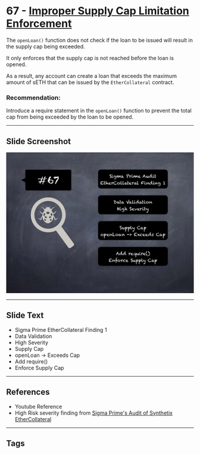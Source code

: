 
# 67 - [Improper Supply Cap Limitation Enforcement](./Improper%20Supply%20Cap%20Limitation%20Enforcement.md)

The `openLoan()` function does not check if the loan to be issued will result in the supply cap being exceeded. 

It only enforces that the supply cap is not reached before the loan is opened. 

As a result, any account can create a loan that exceeds the maximum amount of sETH that can be issued by the `EtherCollateral` contract.

### Recommendation:
Introduce a require statement in the `openLoan()` function to prevent the total cap from being exceeded by the loan to be opened.
___
## Slide Screenshot
![067.png](../../images/7.%20Audit%20Findings%20101/067.png)
___
## Slide Text
- Sigma Prime EtherCollateral Finding 1
- Data Validation
- High Severity
- Supply Cap
- openLoan -> Exceeds Cap
- Add require()
- Enforce Supply Cap
___
## References
- Youtube Reference
- High Risk severity finding from [Sigma Prime's Audit of Synthetix EtherCollateral](https://github.com/sigp/public-audits/blob/master/synthetix/ethercollateral/review.pdf)
___
## Tags
